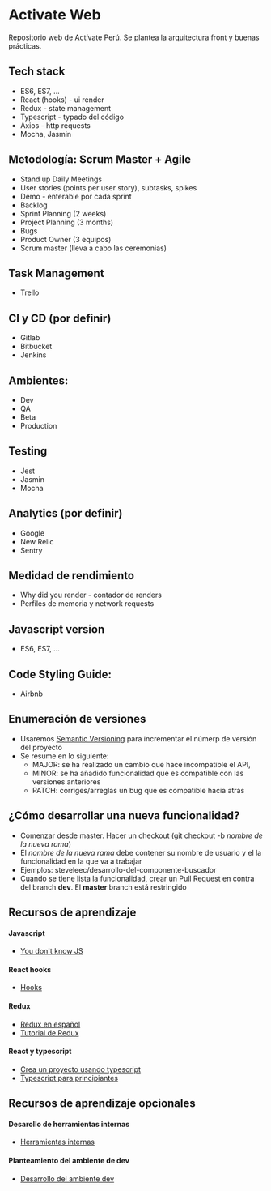 # Activate Web

Repositorio web de Actívate Perú. Se plantea la arquitectura front y buenas prácticas.

## Tech stack

- ES6, ES7, ...
- React (hooks) - ui render
- Redux - state management
- Typescript - typado del código
- Axios - http requests
- Mocha, Jasmin

## Metodología: Scrum Master + Agile

- Stand up Daily Meetings
- User stories (points per user story), subtasks, spikes
- Demo - enterable por cada sprint
- Backlog
- Sprint Planning (2 weeks)
- Project Planning (3 months)
- Bugs
- Product Owner (3 equipos)
- Scrum master (lleva a cabo las ceremonias)

## Task Management

- Trello

## CI y CD (por definir)

- Gitlab
- Bitbucket
- Jenkins

## Ambientes:

- Dev
- QA
- Beta
- Production

## Testing

- Jest
- Jasmin
- Mocha

## Analytics (por definir)

- Google
- New Relic
- Sentry

## Medidad de rendimiento

- Why did you render - contador de renders
- Perfiles de memoria y network requests

## Javascript version

- ES6, ES7, …

## Code Styling Guide:

- Airbnb

## Enumeración de versiones

- Usaremos [Semantic Versioning](https://semver.org/) para incrementar el númerp de versión del proyecto
- Se resume en lo siguiente:
  - MAJOR: se ha realizado un cambio que hace incompatible el API,
  - MINOR: se ha añadido funcionalidad que es compatible con las versiones anteriores
  - PATCH: corriges/arreglas un bug que es compatible hacia atrás

## ¿Cómo desarrollar una nueva funcionalidad?

- Comenzar desde master. Hacer un checkout (git checkout -b <em>nombre de la nueva rama</em>)
- El <em>nombre de la nueva rama</em> debe contener su nombre de usuario y el la funcionalidad en la que va a trabajar
- Ejemplos: steveleec/desarrollo-del-componente-buscador
- Cuando se tiene lista la funcionalidad, crear un Pull Request en contra del branch <strong>dev</strong>. El <strong>master</strong> branch está restringido

## Recursos de aprendizaje

#### Javascript

- [You don't know JS](https://github.com/getify/You-Dont-Know-JS)

#### React hooks

- [Hooks](https://www.adictosaltrabajo.com/2020/02/06/react-hooks-tutorial/)

#### Redux

- [Redux en español](https://es.redux.js.org/)
- [Tutorial de Redux](https://code.tutsplus.com/es/tutorials/getting-started-with-redux-learn-by-example--cms-30350)

#### React y typescript

- [Crea un proyecto usando typescript](https://www.youtube.com/watch?v=bmZKIMjJTjs)
- [Typescript para principiantes](https://code.tutsplus.com/es/tutorials/typescript-for-beginners-getting-started--cms-29329)

## Recursos de aprendizaje opcionales

#### Desarollo de herramientas internas

- [Herramientas internas](https://link.medium.com/iaJ6MVKO45)

#### Planteamiento del ambiente de dev

- [Desarrollo del ambiente dev](https://link.medium.com/iZVCRGNO45)

